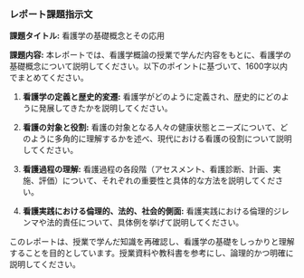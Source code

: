 ### レポート課題指示文

**課題タイトル:** 看護学の基礎概念とその応用

**課題内容:** 本レポートでは、看護学概論の授業で学んだ内容をもとに、看護学の基礎概念について説明してください。以下のポイントに基づいて、1600字以内でまとめてください。

1. **看護学の定義と歴史的変遷:** 看護学がどのように定義され、歴史的にどのように発展してきたかを説明してください。

2. **看護の対象と役割:** 看護の対象となる人々の健康状態とニーズについて、どのように多角的に理解するかを述べ、現代における看護の役割について説明してください。

3. **看護過程の理解:** 看護過程の各段階（アセスメント、看護診断、計画、実施、評価）について、それぞれの重要性と具体的な方法を説明してください。

4. **看護実践における倫理的、法的、社会的側面:** 看護実践における倫理的ジレンマや法的責任について、具体例を挙げて説明してください。

このレポートは、授業で学んだ知識を再確認し、看護学の基礎をしっかりと理解することを目的としています。授業資料や教科書を参考にし、論理的かつ明確に説明してください。